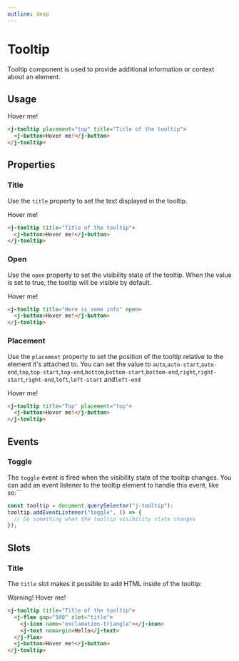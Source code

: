 ```yaml
---
outline: deep
---
```


# Tooltip

Tooltip component is used to provide additional information or context about an element.

## Usage

<j-tooltip placement="top" title="Title of the tooltip">
  <j-button>Hover me!</j-button>
</j-tooltip>

```html
<j-tooltip placement="top" title="Title of the tooltip">
  <j-button>Hover me!</j-button>
</j-tooltip>
```

## Properties

### Title <Badge type="info" text="string" />

Use the `title` property to set the text displayed in the tooltip.

<j-tooltip title="Title of the tooltip">
  <j-button>Hover me!</j-button>
</j-tooltip>

```html
<j-tooltip title="Title of the tooltip">
  <j-button>Hover me!</j-button>
</j-tooltip>
```

### Open <Badge type="info" text="boolean" />

Use the `open` property to set the visibility state of the tooltip. When the value is set to true, the tooltip will be visible by default.

<j-tooltip title="Here is some info" open>
  <j-button>Hover me!</j-button>
</j-tooltip>

```html
<j-tooltip title="Here is some info" open>
  <j-button>Hover me!</j-button>
</j-tooltip>
```

### Placement <Badge type="info" text="string" />

Use the `placement` property to set the position of the tooltip relative to the element it's attached to. You can set the value to `auto`,`auto-start`,`auto-end`,`top`,`top-start`,`top-end`,`bottom`,`bottom-start`,`bottom-end`,`right`,`right-start`,`right-end`,`left`,`left-start` and`left-end`

<j-tooltip title="Top" placement="top">
  <j-button>Hover me!</j-button>
</j-tooltip>

```html
<j-tooltip title="Top" placement="top">
  <j-button>Hover me!</j-button>
</j-tooltip>
```

## Events

### Toggle

The `toggle` event is fired when the visibility state of the tooltip changes. You can add an event listener to the tooltip element to handle this event, like so:```

```js
const tooltip = document.querySelector("j-tooltip");
tooltip.addEventListener("toggle", () => {
  // Do something when the tooltip visibility state changes
});
```

## Slots

### Title

The `title` slot makes it possible to add HTML inside of the tooltip:

<j-tooltip title="Title of the tooltip">
  <j-flex gap="300" slot="title">
    <j-icon size="sm" color="danger-500" name="exclamation-triangle"></j-icon>
    <j-text color="danger-500" size="500" weight="600" nomargin>Warning!</j-text>
  </j-flex>
  <j-button>Hover me!</j-button>
</j-tooltip>

```html
<j-tooltip title="Title of the tooltip">
  <j-flex gap="500" slot="title">
    <j-icon name="exclamation-triangle"></j-icon>
    <j-text nomargin>Hello</j-text>
  </j-flex>
  <j-button>Hover me!</j-button>
</j-tooltip>
```
